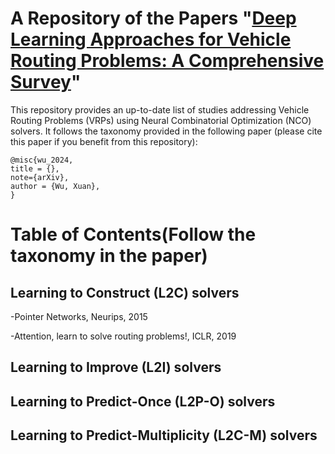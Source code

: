 # A Repository of the Papers "[Deep Learning Approaches for Vehicle Routing Problems: A Comprehensive Survey]()"
This repository provides an up-to-date list of studies addressing Vehicle Routing Problems (VRPs) using Neural Combinatorial Optimization (NCO) solvers. It follows the taxonomy provided in the following paper (please cite this paper if you benefit from this repository):

```
@misc{wu_2024,
title = {},
note={arXiv},
author = {Wu, Xuan},
}
```
# Table of Contents(Follow the taxonomy in the paper)
## Learning to Construct (L2C) solvers
-Pointer Networks, Neurips, 2015

-Attention, learn to solve routing problems!, ICLR, 2019
## Learning to Improve (L2I) solvers
## Learning to Predict-Once (L2P-O) solvers
## Learning to Predict-Multiplicity (L2C-M) solvers

